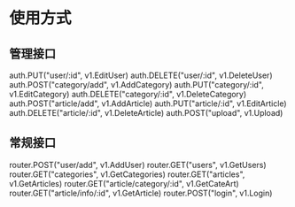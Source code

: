 # 使用方式
## 管理接口
auth.PUT("user/:id", v1.EditUser)
auth.DELETE("user/:id", v1.DeleteUser)
auth.POST("category/add", v1.AddCategory)
auth.PUT("category/:id", v1.EditCategory)
auth.DELETE("category/:id", v1.DeleteCategory)
auth.POST("article/add", v1.AddArticle)
auth.PUT("article/:id", v1.EditArticle)
auth.DELETE("article/:id", v1.DeleteArticle)
auth.POST("upload", v1.Upload)
## 常规接口
router.POST("user/add", v1.AddUser)
router.GET("users", v1.GetUsers)
router.GET("categories", v1.GetCategories)
router.GET("articles", v1.GetArticles)
router.GET("article/category/:id", v1.GetCateArt)
router.GET("article/info/:id", v1.GetArticle)
router.POST("login", v1.Login)
